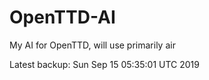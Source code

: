 # OpenTTD-AI
My AI for OpenTTD, will use primarily air

Latest backup: Sun Sep 15 05:35:01 UTC 2019
